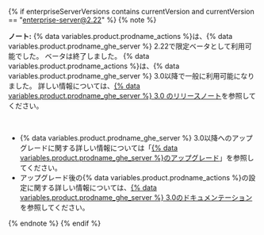 {% if enterpriseServerVersions contains currentVersion and currentVersion == "enterprise-server@2.22" %}
{% note %}

**ノート:** {% data variables.product.prodname_actions %}は、{% data variables.product.prodname_ghe_server %} 2.22で限定ベータとして利用可能でした。 ベータは終了しました。 {% data variables.product.prodname_actions %}は、{% data variables.product.prodname_ghe_server %} 3.0以降で一般に利用可能になりました。 詳しい情報については、[{% data variables.product.prodname_ghe_server %} 3.0 のリリースノート](/enterprise-server@3.0/admin/release-notes)を参照してください。

<br/>

- {% data variables.product.prodname_ghe_server %} 3.0以降へのアップグレードに関する詳しい情報については「[{% data variables.product.prodname_ghe_server %}のアップグレード](/admin/enterprise-management/upgrading-github-enterprise-server)」を参照してください。
- アップグレード後の{% data variables.product.prodname_actions %}の設定に関する詳しい情報については、[{% data variables.product.prodname_ghe_server %} 3.0のドキュメンテーション](/enterprise-server@3.0/admin/github-actions/getting-started-with-github-actions-for-github-enterprise-server)を参照してください。

{% endnote %}
{% endif %}

